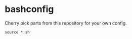 # bashconfig

Cherry pick parts from this repository for your own config.

```.bashrc
source *.sh
```
